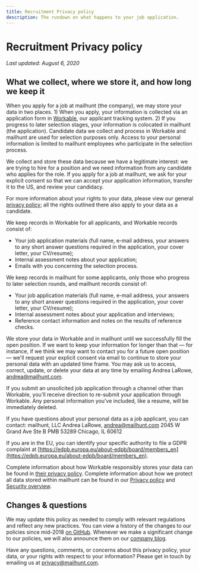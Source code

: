 ```yaml
---
title: Recruitment Privacy policy
description: The rundown on what happens to your job application.
---
```


# Recruitment Privacy policy

*Last updated: August 6, 2020*

## What we collect, where we store it, and how long we keep it

When you apply for a job at mailhunt (the company), we may store your data in two places. 1) When you apply, your information is collected via an application form in [Workable](https://www.workable.com/), our applicant tracking system. 2) If you progress to later selection stages, your information is colocated in mailhunt (the application). Candidate data we collect and process in Workable and mailhunt are used for selection purposes only. Access to your personal information is limited to mailhunt employees who participate in the selection process.

We collect and store these data because we have a legitimate interest: we are trying to hire for a position and we need information from any candidate who applies for the role. If you apply for a job at mailhunt, we ask for your explicit consent so that we can accept your application information, transfer it to the US, and review your candidacy.

For more information about your rights to your data, please view our general [privacy policy](../index.md); all the rights outlined there also apply to your data as a candidate.

We keep records in Workable for all applicants, and Workable records consist of:

* Your job application materials (full name, e-mail address, your answers to any short answer questions required in the application, your cover letter, your CV/resume);
* Internal assessment notes about your application;
* Emails with you concerning the selection process.

We keep records in mailhunt for some applicants, only those who progress to later selection rounds, and mailhunt records consist of:

* Your job application materials (full name, e-mail address, your answers to any short answer questions required in the application, your cover letter, your CV/resume);
* Internal assessment notes about your application and interviews;
* Reference contact information and notes on the results of reference checks.

We store your data in Workable and in mailhunt until we successfully fill the open position. If we want to keep your information for longer than that — for instance, if we think we may want to contact you for a future open position — we'll request your explicit consent via email to continue to store your personal data with an updated time frame. You may ask us to access, correct, update, or delete your data at any time by emailing Andrea LaRowe, [andrea@mailhunt.com](mailto:andrea@mailhunt.com).

If you submit an unsolicited job application through a channel other than Workable, you'll receive direction to re-submit your application through Workable. Any personal information you've included, like a resume, will be immediately deleted.

If you have questions about your personal data as a job applicant, you can contact:
mailhunt, LLC
Andrea LaRowe, [andrea@mailhunt.com](mailto:andrea@mailhunt.com)
2045 W Grand Ave Ste B
PMB 53289
Chicago, IL 60612

If you are in the EU, you can identify your specific authority to file a GDPR complaint at [https://edpb.europa.eu/about-edpb/board/members_en](https://edpb.europa.eu/about-edpb/board/members_en).

Complete information about how Workable responsibly stores your data can be found in [their privacy policy](https://www.workable.com/privacy). Complete information about how we protect all data stored within mailhunt can be found in our [Privacy policy](../index.md) and [Security overview](../../index.md).

## Changes & questions

We may update this policy as needed to comply with relevant regulations and reflect any new practices. You can view a history of the changes to our policies since mid-2018 [on GitHub](https://github.com/mailhunt/policies/commits/master). Whenever we make a significant change to our policies, we will also announce them on our [company blog](https://m.signalvnoise.com/).

Have any questions, comments, or concerns about this privacy policy, your data, or your rights with respect to your information? Please get in touch by emailing us at [privacy@mailhunt.com](mailto:privacy@mailhunt.com).
